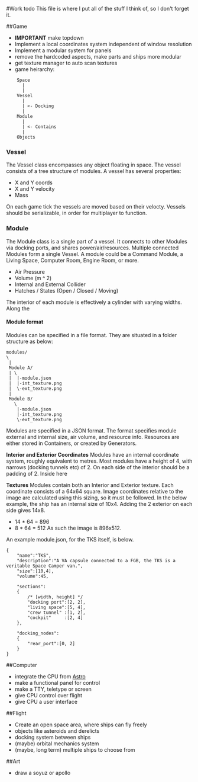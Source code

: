 #Work todo
This file is where I put all of the stuff I think of, so I don't forget it.

##Game

* **IMPORTANT** make topdown
* Implement a local coordinates system independent of window resolution
* Implement a modular system for panels
* remove the hardcoded aspects, make parts and ships more modular
* get texture manager to auto scan textures
* game heirarchy:
```
    Space
      |
      |
    Vessel
      |
      | <- Docking
      |
    Module
      |
      | <- Contains
      |
    Objects
```

### Vessel
The Vessel class encompasses any object floating in space. The vessel
consists of a tree structure of modules. A vessel has several properties:

* X and Y coords
* X and Y velocity
* Mass

On each game tick the vessels are moved based on their velocty.
Vessels should be serializable, in order for multiplayer to function.

### Module
The Module class is a single part of a vessel. It connects to other
Modules via docking ports, and shares power/air/resources. Multiple
connected Modules form a single Vessel. A module could be a Command Module, 
a Living Space, Computer Room, Engine Room, or more.

* Air Pressure
* Volume (m ^ 2)
* Internal and External Collider
* Hatches / States (Open / Closed / Moving)


The interior of each module is effectively a cylinder with varying widths.
Along the 

#### Module format
Modules can be specified in a file format. They are situated in a
folder structure as below:
```
modules/
\
 |
 Module A/
 | \
 |  |-module.json
 |  |-int_texture.png
 |  \-ext_texture.png
 |
 Module B/
   \
    |-module.json
    |-int_texture.png
    \-ext_texture.png
```  

Modules are specified in a JSON format. The format specifies
module external and internal size, air volume, and resource info.
Resources are either stored in Containers, or created by Generators.

**Interior and Exterior Coordinates**
Modules have an internal coordinate system, roughly equivalent to metres.
Most modules have a height of 4, with narrows (docking tunnels etc) of 2.
On each side of the interior should be a padding of 2. Inside here 

**Textures**
Modules contain both an Interior and Exterior texture. Each coordinate consists
of a 64x64 square. Image coordinates relative to the image are calculated using
this sizing, so it must be followed. In the below example, the ship has an internal
size of 10x4. Adding the 2 exterior on each side gives 14x8. 
* 14 * 64 = 896
* 8  * 64 = 512
As such the image is 896x512.

An example module.json, for the TKS itself, is below.
```
{
    "name":"TKS",
    "description":"A VA capsule connected to a FGB, the TKS is a veritable Space Camper van.",
    "size":[10,4],
    "volume":45,

    "sections":
    {
        /* [width, height] */
        "docking port":[2, 2],
        "living space":[5, 4],
        "crew tunnel" :[1, 2],
        "cockpit"     :[2, 4]
    },

    "docking_nodes":
    {
        "rear_port":[0, 2]
    }
}        
```
##Computer
* integrate the CPU from [Astro](https://github.com/Goerofmuns/Astro)
* make a functional panel for control
* make a TTY, teletype or screen
* give CPU control over flight
* give CPU a user interface

##Flight
* Create an open space area, where ships can fly freely
* objects like asteroids and derelicts
* docking system between ships
* (maybe) orbital mechanics system
* (maybe, long term) multiple ships to choose from

##Art
* draw a soyuz or apollo

